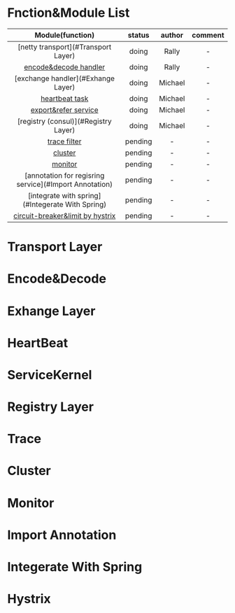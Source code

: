 
# Fnction&Module List

| Module(function)                        |    status     |  author   | comment |
|                :----:                   |    :----:     |  :----:   | :----:  |
| [netty transport](#Transport Layer)                         |    doing      |   Rally   |    -    |
| [encode&decode handler](#Encode&Decode)                   |    doing      |   Rally   |    -    |
| [exchange handler](#Exhange Layer)                      |    doing      |  Michael  |    -    |
| [heartbeat task](#HeartBeat)                           |    doing      |  Michael  |    -    |
| [export&refer service](#ServiceKernel)                     |    doing      |  Michael  |    -    |
| [registry (consul)](#Registry Layer)                   |    doing      |  Michael  |    -    |
| [trace filter](#Trace)                             |    pending    |     -     |    -    |
| [cluster](#Cluster)                                  |    pending    |     -     |    -    |
| [monitor](#Monitor)                                  |    pending    |     -     |    -    |
| [annotation for regisring service](#Import Annotation)               |    pending    |     -     |    -    |
| [integrate with spring](#Integerate With Spring)                    |    pending    |     -     |    -    |
| [circuit-breaker&limit by hystrix](#Hystrix)         |    pending    |     -     |    -    |

# Transport Layer


# Encode&Decode


# Exhange Layer


# HeartBeat 


# ServiceKernel


# Registry Layer


# Trace


# Cluster



# Monitor


# Import Annotation


# Integerate With Spring


# Hystrix






